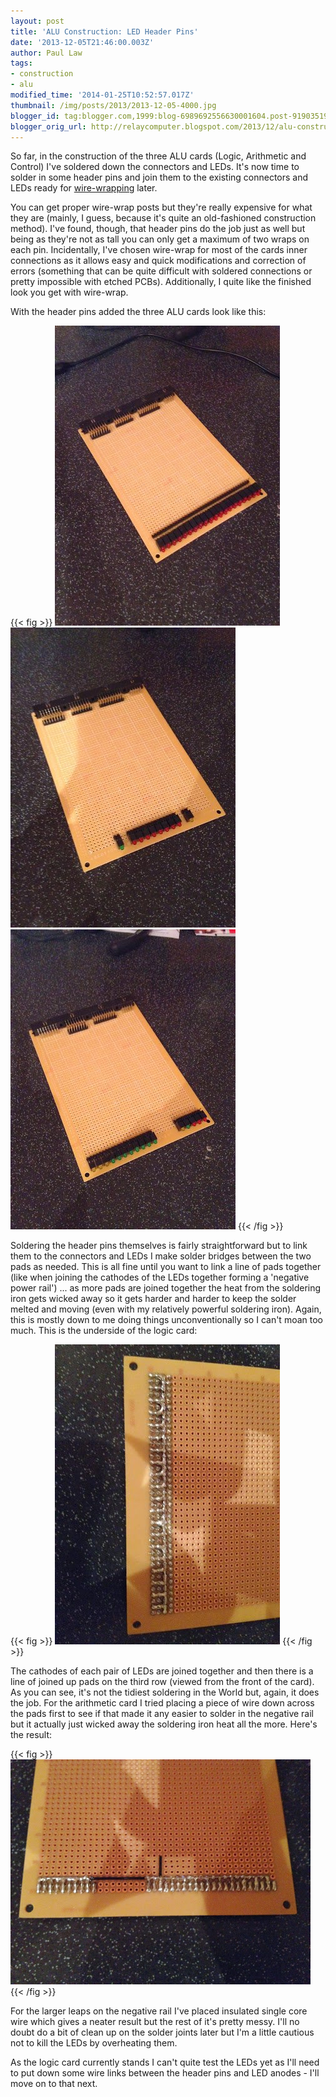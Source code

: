 ```yaml
---
layout: post
title: 'ALU Construction: LED Header Pins'
date: '2013-12-05T21:46:00.003Z'
author: Paul Law
tags:
- construction
- alu
modified_time: '2014-01-25T10:52:57.017Z'
thumbnail: /img/posts/2013/2013-12-05-4000.jpg
blogger_id: tag:blogger.com,1999:blog-6989692556630001604.post-9190351908904068507
blogger_orig_url: http://relaycomputer.blogspot.com/2013/12/alu-construction-led-header-pins.html
---
```


So far, in the construction of the three ALU cards (Logic, Arithmetic and 
Control) I've soldered down the connectors and LEDs. It's now time to solder 
in some header pins and join them to the existing connectors and LEDs ready 
for [wire-wrapping](http://en.wikipedia.org/wiki/Wire_wrap) later.

You can get proper 
wire-wrap posts but they're really expensive for what they are (mainly, I 
guess, because it's quite an old-fashioned construction method). I've found, 
though, that header pins do the job just as well but being as they're not as 
tall you can only get a maximum of two wraps on each pin. Incidentally, I've 
chosen wire-wrap for most of the cards inner connections as it allows easy and 
quick modifications and correction of errors (something that can be quite 
difficult with soldered connections or pretty impossible with etched PCBs). 
Additionally, I quite like the finished look you get with wire-wrap.

With the header pins added the three ALU cards look like this:

{{< fig >}}
![ALU Logic Card](/img/posts/2013/2013-12-05-0000.jpg)
![ALU Arithmetic Card](/img/posts/2013/2013-12-05-0001.jpg)
![ALU Control Card](/img/posts/2013/2013-12-05-0002.jpg)
{{< /fig >}}

Soldering the header 
pins themselves is fairly straightforward but to link them to the connectors 
and LEDs I make solder bridges between the two pads as needed. This is all 
fine until you want to link a line of pads together (like when joining the 
cathodes of the LEDs together forming a 'negative power rail') ... as more 
pads are joined together the heat from the soldering iron gets wicked away so 
it gets harder and harder to keep the solder melted and moving (even with my 
relatively powerful soldering iron). Again, this is mostly down to me doing 
things unconventionally so I can't moan too much. This is the underside of the 
logic card:

{{< fig >}}
![ALU Logic Card (solder side)](/img/posts/2013/2013-12-05-0003.jpg)
{{< /fig >}}

The 
cathodes of each pair of LEDs are joined together and then there is a line of 
joined up pads on the third row (viewed from the front of the card). As you 
can see, it's not the tidiest soldering in the World but, again, it does the 
job. For the arithmetic card I tried placing a piece of wire down across the 
pads first to see if that made it any easier to solder in the negative rail 
but it actually just wicked away the soldering iron heat all the more. Here's 
the result:

{{< fig >}}
![ALU Arithmetic Card (solder side)](/img/posts/2013/2013-12-05-0004.JPG)
{{< /fig >}}

For 
the larger leaps on the negative rail I've placed insulated single core wire 
which gives a neater result but the rest of it's pretty messy. I'll no doubt 
do a bit of clean up on the solder joints later but I'm a little cautious not 
to kill the LEDs by overheating them.

As the logic card currently 
stands I can't quite test the LEDs yet as I'll need to put down some wire 
links between the header pins and LED anodes - I'll move on to that next. 

